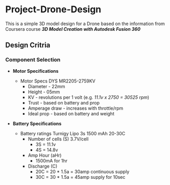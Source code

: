 # Project-Drone-Design
This is a simple 3D model design for a Drone based on the information from Coursera course ***3D Model Creation with Autodesk Fusion 360***
## Design Critria
### Component Selection
- **Motor Specifications**
  - Motor Specs DYS MR2205-2759KV
    - Diameter - 22mm
    - Height - 05mm
    - KV - revolutions per 1 volt (e.g. *11.1v x 2750 = 30525 rpm*)
    - Trust - based on battery and prop
    - Amperage draw - increases with throttle/rpm
    - Ideal prop - based on battery and weight
  
- **Battery Specifications**
  - Battery ratings Turnigy Lipo 3s 1500 mAh 20-30C
    - Number of cells (S) 3.7V/cell
      - 3S  = 11.1v
      - 4S = 14.8v
    - Amp Hour (aHr)
      - 1500mA for 1hr
    - Discharge (C)
      - 20C = 20 * 1.5a = 30amp continuous supply
      - 30C = 30 * 1.5a = 45amp supply for 10sec
